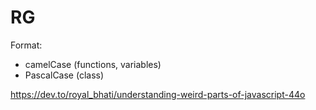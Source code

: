 # RG

Format:
- camelCase (functions, variables)
- PascalCase (class)

https://dev.to/royal_bhati/understanding-weird-parts-of-javascript-44o
